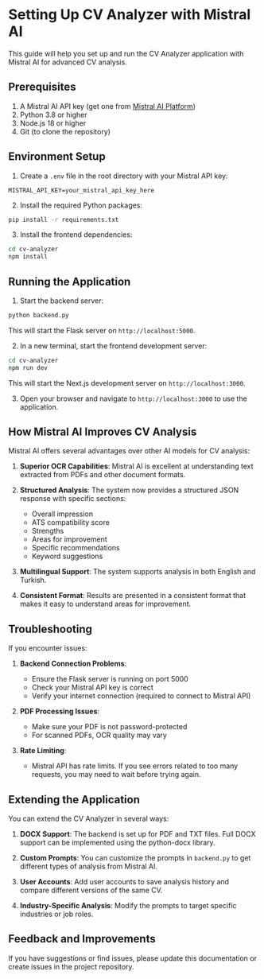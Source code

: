 # Setting Up CV Analyzer with Mistral AI

This guide will help you set up and run the CV Analyzer application with Mistral AI for advanced CV analysis.

## Prerequisites

1. A Mistral AI API key (get one from [Mistral AI Platform](https://console.mistral.ai/))
2. Python 3.8 or higher
3. Node.js 18 or higher
4. Git (to clone the repository)

## Environment Setup

1. Create a `.env` file in the root directory with your Mistral API key:

```
MISTRAL_API_KEY=your_mistral_api_key_here
```

2. Install the required Python packages:

```bash
pip install -r requirements.txt
```

3. Install the frontend dependencies:

```bash
cd cv-analyzer
npm install
```

## Running the Application

1. Start the backend server:

```bash
python backend.py
```

This will start the Flask server on `http://localhost:5000`.

2. In a new terminal, start the frontend development server:

```bash
cd cv-analyzer
npm run dev
```

This will start the Next.js development server on `http://localhost:3000`.

3. Open your browser and navigate to `http://localhost:3000` to use the application.

## How Mistral AI Improves CV Analysis

Mistral AI offers several advantages over other AI models for CV analysis:

1. **Superior OCR Capabilities**: Mistral AI is excellent at understanding text extracted from PDFs and other document formats.

2. **Structured Analysis**: The system now provides a structured JSON response with specific sections:
   - Overall impression
   - ATS compatibility score
   - Strengths
   - Areas for improvement
   - Specific recommendations
   - Keyword suggestions

3. **Multilingual Support**: The system supports analysis in both English and Turkish.

4. **Consistent Format**: Results are presented in a consistent format that makes it easy to understand areas for improvement.

## Troubleshooting

If you encounter issues:

1. **Backend Connection Problems**:
   - Ensure the Flask server is running on port 5000
   - Check your Mistral API key is correct
   - Verify your internet connection (required to connect to Mistral API)

2. **PDF Processing Issues**:
   - Make sure your PDF is not password-protected
   - For scanned PDFs, OCR quality may vary

3. **Rate Limiting**:
   - Mistral API has rate limits. If you see errors related to too many requests, you may need to wait before trying again.

## Extending the Application

You can extend the CV Analyzer in several ways:

1. **DOCX Support**: The backend is set up for PDF and TXT files. Full DOCX support can be implemented using the python-docx library.

2. **Custom Prompts**: You can customize the prompts in `backend.py` to get different types of analysis from Mistral AI.

3. **User Accounts**: Add user accounts to save analysis history and compare different versions of the same CV.

4. **Industry-Specific Analysis**: Modify the prompts to target specific industries or job roles.

## Feedback and Improvements

If you have suggestions or find issues, please update this documentation or create issues in the project repository. 